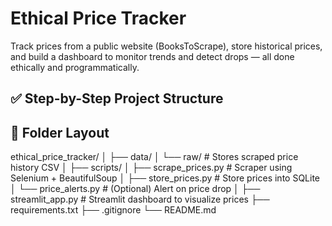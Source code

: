 # Ethical Price Tracker

Track prices from a public website (BooksToScrape), store historical prices, and build a dashboard to monitor trends and detect drops — all done ethically and programmatically.

## ✅ Step-by-Step Project Structure

## 📁 Folder Layout
ethical_price_tracker/
│
├── data/
│   └── raw/                        # Stores scraped price history CSV
│
├── scripts/
│   ├── scrape_prices.py           # Scraper using Selenium + BeautifulSoup
│   ├── store_prices.py            # Store prices into SQLite
│   └── price_alerts.py            # (Optional) Alert on price drop
│
├── streamlit_app.py               # Streamlit dashboard to visualize prices
├── requirements.txt
├── .gitignore
└── README.md



